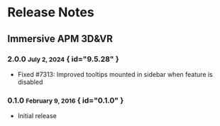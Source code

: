 # Release Notes

## Immersive APM 3D&VR

### 2.0.0 <small>July 2, 2024</small> { id="9.5.28" }

- Fixed #7313: Improved tooltips mounted in sidebar when feature is disabled

### 0.1.0 <small>February 9, 2016</small> { id="0.1.0" }

- Initial release
